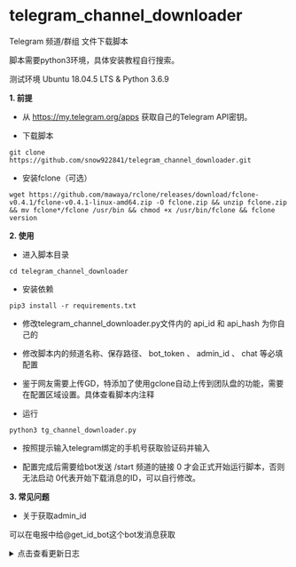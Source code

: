 # telegram_channel_downloader
Telegram 频道/群组 文件下载脚本

脚本需要python3环境，具体安装教程自行搜索。

测试环境  Ubuntu 18.04.5 LTS & Python 3.6.9

**1. 前提**
 
 - 从 https://my.telegram.org/apps 获取自己的Telegram API密钥。

 - 下载脚本
 ```
 git clone https://github.com/snow922841/telegram_channel_downloader.git
 ```
 
 - 安装fclone（可选）
 ```
 wget https://github.com/mawaya/rclone/releases/download/fclone-v0.4.1/fclone-v0.4.1-linux-amd64.zip -O fclone.zip && unzip fclone.zip && mv fclone*/fclone /usr/bin && chmod +x /usr/bin/fclone && fclone version
 ```

**2. 使用**

 - 进入脚本目录
 ```
 cd telegram_channel_downloader
 ```
 - 安装依赖 
 
 ```
 pip3 install -r requirements.txt
 ```

 - 修改telegram_channel_downloader.py文件内的 api_id 和 api_hash 为你自己的

 - 修改脚本内的频道名称、保存路径、 bot_token 、 admin_id 、 chat 等必填配置
 
 - 鉴于网友需要上传GD，特添加了使用gclone自动上传到团队盘的功能，需要在配置区域设置。具体查看脚本内注释
   
 - 运行  
 ```
 python3 tg_channel_downloader.py
 ```
 - 按照提示输入telegram绑定的手机号获取验证码并输入
 
 - 配置完成后需要给bot发送 /start 频道的链接 0 才会正式开始运行脚本，否则无法启动 0代表开始下载消息的ID，可以自行修改。

 **3. 常见问题**
 
 - 关于获取admin_id
  
  可以在电报中给@get_id_bot这个bot发消息获取

<details>
  <summary>点击查看更新日志</summary>
 
  2020-09-15更新
  
   - 移除下载上传进度条显示。
   
   - 使用异步并发，默认10个任务同时进行。
   
   - 修复异常重试
   
   - 远程添加任务，方便下载多个频道消息。
   
   - 移除redis保存任务
   
   - 增加全部频道、群组新消息监控，请在配置区域自行修改。
    
  2020-09-03更新
  
   - ref超时异常自动重试
  
  2020-09-01更新
  
   - 使用bot启动，并使脚本持久化，
   
   - 优化代码
   
   - 修复一些bug
  
  2020-08-29更新
  
   - 更换telegram的第三方库
  
   - 默认上传到GD，目前未配置不上传，所以需要安装gclone
  
   - 默认过滤贴纸、动态贴纸、gif格式文件
  
   - 优化了下载和上传进度条的显示
  
   - 上传失败后会把消息ID保存在脚本所在的文件夹，方便以后可以手动下载
  
  2020-08-19更新
     
   - 添加自动上传到Googledrive的功能
     
   - 使用redis缓存已经遍历的消息ID
 
</details>
